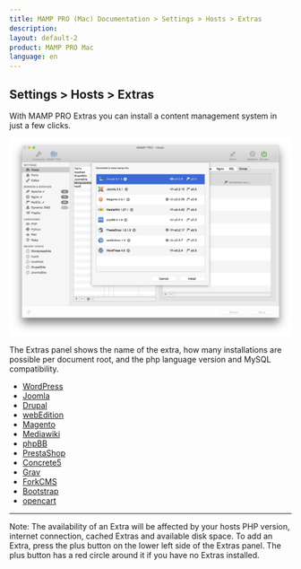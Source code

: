 ```yaml
---
title: MAMP PRO (Mac) Documentation > Settings > Hosts > Extras
description: 
layout: default-2
product: MAMP PRO Mac
language: en
---
```


## Settings > Hosts > Extras

With MAMP PRO Extras you can install a content management system in just a few clicks.

![MAMP](ExtrasPreview.png)

The Extras panel shows the name of the extra, how many installations are possible per document root, and the php language version and MySQL compatibility.

- [WordPress](WordPress/)  
- [Joomla](Joomla/)  
- [Drupal](Drupal/) 
- [webEdition](webEdition/)
- [Magento](Magento/)
- [Mediawiki](Mediawiki/) 
- [phpBB](phpBB/) 
- [PrestaShop](PrestaShop/)
- [Concrete5](Concrete5/) 
- [Grav](Grav/) 
- [ForkCMS](ForkCMS/)
- [Bootstrap](Bootstrap/)
- [opencart](opencart/) 

---

<div class="alert" role="alert">
Note: The availability of an Extra will be affected by your hosts PHP version, internet connection, cached Extras and available disk space. To add an Extra, press the plus button on the lower left side of the Extras panel. The plus button has a red circle around it if you have no Extras installed.
</div>






